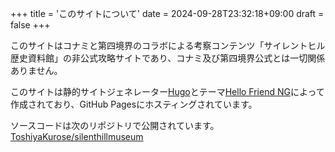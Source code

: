 +++
title = 'このサイトについて'
date = 2024-09-28T23:32:18+09:00
draft = false
+++

このサイトはコナミと第四境界のコラボによる考察コンテンツ「サイレントヒル歴史資料館」の非公式攻略サイトであり、コナミ及び第四境界公式とは一切関係ありません。

このサイトは静的サイトジェネレーター[Hugo](https://gohugo.io/)とテーマ[Hello Friend NG](https://github.com/rhazdon/hugo-theme-hello-friend-ng)によって作成されており、GitHub Pagesにホスティングされています。

ソースコードは次のリポジトリで公開されています。 [ToshiyaKurose/silenthillmuseum](https://github.com/ToshiyaKurose/silenthillmuseum)
